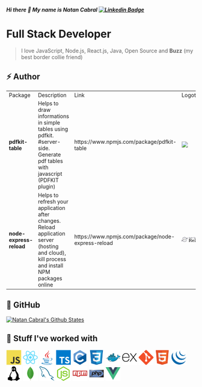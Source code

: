 ##### Hi there 👋 My name is Natan Cabral [![Linkedin Badge](https://img.shields.io/badge/-LinkedIn-blue?style=flat-square&logo=Linkedin&logoColor=white&link=https://www.linkedin.com/in/natancabral/)](https://www.linkedin.com/in/natancabral/)

# Full Stack Developer
> I love JavaScript, Node.js, React.js, Java, Open Source and **Buzz** (my best border collie friend)

## ⚡ Author

<!-- https://api.npmjs.org/downloads/point/1970-01-01:2038-01-19/pdfkit-table -->

<table>
  <tr>
    <td>
      Package
    </td>
    <td>
      Description
    </td>
    <td>
      Link
    </td>
    <td>
      Logotipo
    </td>
  </tr>
  <tr>
    <td>
      <strong>pdfkit-table</strong>
    </td>
    <td>
       Helps to draw informations in simple tables using pdfkit. #server-side. Generate pdf tables with javascript (PDFKIT plugin)
    </td>
    <td>
      https://www.npmjs.com/package/pdfkit-table
    </td>
    <td>
      <img src="https://github.com/natancabral/pdfkit-table/blob/main/example/logo.png" width="250"/>
    </td>
  </tr>
  <tr>
    <td>
      <strong>node-express-reload</strong>
    </td>
    <td>
      Helps to refresh your application after changes. Reload application server (hosting and cloud), kill process and install NPM packages online
    </td>
    <td>
      https://www.npmjs.com/package/node-express-reload
    </td>
    <td>
      <img src="https://github.com/natancabral/node-express-reload/blob/main/public/images/logo.png" width="300"/>
    </td>
  </tr>
</table>

<!--
**natancabral/natancabral** is a ✨ _special_ ✨ repository because its `README.md` (this file) appears on your GitHub profile.

##### Hi there! Feel free to message me :)

[![Top Langs](https://github-readme-stats.vercel.app/api/top-langs/?username=natancabral&layout=compact&langs_count=8&theme=dracula)](https://github.com/natancabral)

Here are some ideas to get you started:

- 🔭 I’m currently working on ...
- 🌱 I’m currently learning ...
- 👯 I’m looking to collaborate on ...
- 🤔 I’m looking for help with ...
- 💬 Ask me about ...
- 📫 How to reach me: ...
- 😄 Pronouns: ...
- ⚡ Fun fact: ... 🎁
-->

## 🔭 GitHub

<!-- [![Instagram Badge](https://img.shields.io/badge/-Instagram-C13584?style=flat-square&labelColor=C13584&logo=instagram&logoColor=white&link=https://www.instagram.com/natancabraldev/)](https://www.instagram.com/natancabraldev/) -->

[![Natan Cabral's Github States](https://github-readme-stats.vercel.app/api?username=natancabral&show_icons=true&theme=)](https://github.com/natancabral/github-readme-stats)

## 🚀 Stuff I've worked with 

<p align="left">
<img src="https://raw.githubusercontent.com/devicons/devicon/master/icons/javascript/javascript-original.svg" alt="JavaScript" width="40" height="40" />
<img src="https://raw.githubusercontent.com/devicons/devicon/master/icons/react/react-original.svg" alt="React" width="40" height="40" />
<img src="https://raw.githubusercontent.com/devicons/devicon/master/icons/java/java-original.svg" alt="Java" width="40" height="40" />
<img src="https://raw.githubusercontent.com/devicons/devicon/master/icons/typescript/typescript-original.svg" alt="TypeScript" width="40" height="40" />
<img src="https://raw.githubusercontent.com/devicons/devicon/master/icons/c/c-original.svg" alt="C" width="40" height="40" />
<img src="https://raw.githubusercontent.com/devicons/devicon/master/icons/css3/css3-original.svg" alt="CSS" width="40" height="40" />
<img src="https://raw.githubusercontent.com/devicons/devicon/master/icons/docker/docker-original.svg" alt="Docker" width="40" height="40" />
<img src="https://raw.githubusercontent.com/devicons/devicon/master/icons/express/express-original.svg" alt="Express" width="40" height="40" />
<img src="https://raw.githubusercontent.com/devicons/devicon/master/icons/git/git-original.svg" alt="Git" width="40" height="40" />
<img src="https://raw.githubusercontent.com/devicons/devicon/master/icons/html5/html5-original.svg" alt="HTML5" width="40" height="40" />
<img src="https://raw.githubusercontent.com/devicons/devicon/master/icons/jquery/jquery-original.svg" alt="JQuery" width="40" height="40" />
<img src="https://raw.githubusercontent.com/devicons/devicon/master/icons/linux/linux-plain.svg" alt="Linux" width="40" height="40" />
<img src="https://raw.githubusercontent.com/devicons/devicon/master/icons/mongodb/mongodb-original.svg" alt="MongoDB" width="40" height="40" />
<img src="https://raw.githubusercontent.com/devicons/devicon/master/icons/mysql/mysql-original.svg" alt="MySQL" width="40" height="40" />
<img src="https://raw.githubusercontent.com/devicons/devicon/master/icons/nodejs/nodejs-original.svg" alt="NodeJS" width="40" height="40" />
<img src="https://raw.githubusercontent.com/devicons/devicon/master/icons/npm/npm-original-wordmark.svg" alt="NPM" width="40" height="40" />
<img src="https://raw.githubusercontent.com/devicons/devicon/master/icons/php/php-original.svg" alt="php" width="40" height="40" />
<img src="https://raw.githubusercontent.com/devicons/devicon/master/icons/vuejs/vuejs-original.svg" alt="Vue" width="40" height="40" />
</p>
